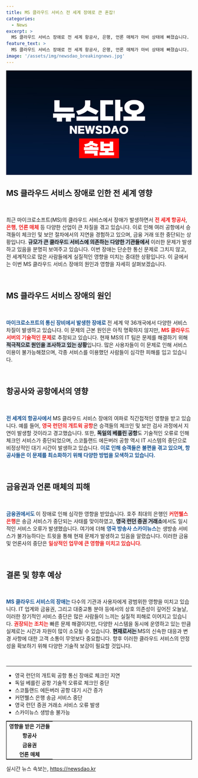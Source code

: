 ```yaml
---
title: MS 클라우드 서비스 전 세계 장애로 큰 혼잡!
categories:
  - News
excerpt: >
  MS 클라우드 서비스 장애로 전 세계 항공사, 은행, 언론 매체가 마비 상태에 빠졌습니다. 런던 개트윅 공항부터 인천국제공항까지 각지에서 체크인 지연과 시스템 중단이 발생하며, 서비스 운영에 심각한 차질을 빚고 있습니다.
feature_text: >
  MS 클라우드 서비스 장애로 전 세계 항공사, 은행, 언론 매체가 마비 상태에 빠졌습니다. 런던 개트윅 공항부터 인천국제공항까지 각지에서 체크인 지연과 시스템 중단이 발생하며, 서비스 운영에 심각한 차질을 빚고 있습니다.
image: '/assets/img/newsdao_breakingnews.jpg'
---
```


<p><img src="/assets/img/newsdao_breakingnews.jpg" alt="cryptoinkorea 속보" /></p>

<h2 data-ke-size="size26">MS 클라우드 서비스 장애로 인한 전 세계 영향</h2>

<p data-ke-size="size16">&nbsp;</p>

<p data-ke-size="size16">최근 마이크로소프트(MS)의 클라우드 서비스에서 장애가 발생하면서 <b><span style="color: #ee2323;">전 세계 항공사</span></b>, <b><span style="color: #ee2323;">은행</span></b>, <b><span style="color: #ee2323;">언론 매체</span></b> 등 다양한 산업이 큰 차질을 겪고 있습니다. 이로 인해 여러 공항에서 승객들이 체크인 및 보안 절차에서의 지연을 경험하고 있으며, 금융 거래 또한 중단되는 상황입니다. <b><span style="background-color: #21538527;">규모가 큰 클라우드 서비스에 의존하는 다양한 기관들에서</span></b> 이러한 문제가 발생하고 있음을 분명히 보여주고 있습니다. 이번 장애는 단순한 통신 문제로 그치지 않고, 전 세계적으로 많은 사람들에게 실질적인 영향을 미치는 중대한 상황입니다. 이 글에서는 이번 MS 클라우드 서비스 장애의 원인과 영향을 자세히 살펴보겠습니다.</p>

<p data-ke-size="size16">&nbsp;</p>

<h2 data-ke-size="size26">MS 클라우드 서비스 장애의 원인</h2>

<p data-ke-size="size16">&nbsp;</p>

<p data-ke-size="size16"><b><span style="color: #1a5490;">마이크로소프트의 통신 장비에서 발생한 장애로 </span></b>전 세계 약 36개국에서 다양한 서비스 차질이 발생하고 있습니다. 이 문제의 근본 원인은 아직 명확하지 않지만, <b><span style="color: #ee2323;">MS 클라우드 서버의 기술적인 문제</span></b>로 추정되고 있습니다. 현재 MS의 IT 팀은 문제를 해결하기 위해 <b><span style="background-color: #21538527;">적극적으로 원인을 조사하고 있는 상황</span></b>입니다. 많은 사용자들이 이 문제로 인해 서비스 이용이 불가능해졌으며, 각종 서비스를 이용했던 사람들이 심각한 피해를 입고 있습니다.</p>

<p data-ke-size="size16">&nbsp;</p>

<h2 data-ke-size="size26">항공사와 공항에서의 영향</h2>

<p data-ke-size="size16">&nbsp;</p>

<p data-ke-size="size16"><b><span style="color: #1a5490;">전 세계의 항공사에서</span></b> MS 클라우드 서비스 장애의 여파로 직간접적인 영향을 받고 있습니다. 예를 들어, <b><span style="color: #ee2323;">영국 런던의 개트윅 공항</span></b>은 승객들의 체크인 및 보안 검사 과정에서 지연이 발생할 것이라고 경고했습니다. 또한, <b><span style="background-color: #21538527;">독일의 베를린 공항</span></b>도 기술적인 오류로 인해 체크인 서비스가 중단되었으며, 스코틀랜드 에든버러 공항 역시 IT 시스템의 중단으로 비정상적인 대기 시간이 발생하고 있습니다. <b><span style="color: #1a5490;">이로 인해 승객들은 불편을 겪고 있으며, 항공사들은 이 문제를 최소화하기 위해 다양한 방법을 모색하고 있습니다.</span></b></p>

<p data-ke-size="size16">&nbsp;</p>

<h2 data-ke-size="size26">금융권과 언론 매체의 피해</h2>

<p data-ke-size="size16">&nbsp;</p>

<p data-ke-size="size16"><b><span style="color: #1a5490;">금융권에서도 </span></b>이 장애로 인해 심각한 영향을 받았습니다. 호주 최대의 은행인 <b><span style="color: #ee2323;">커먼웰스 은행</span></b>은 송금 서비스가 중단되는 사태를 맞이하였고, <b><span style="background-color: #21538527;">영국 런던 증권 거래소</span></b>에서도 일시적인 서비스 오류가 발생했습니다. 여기에 더해 <b><span style="color: #1a5490;">영국 방송사 스카이뉴스</span></b>는 생방송 서비스가 불가능하다는 트윗을 통해 현재 문제가 발생하고 있음을 알렸습니다. 이러한 금융 및 언론사의 중단은 <b><span style="color: #ee2323;">일상적인 업무에 큰 영향을 미치고 있습니다</span></b>.</p>

<p data-ke-size="size16">&nbsp;</p>

<h2 data-ke-size="size26">결론 및 향후 예상</h2>

<p data-ke-size="size16">&nbsp;</p>

<p data-ke-size="size16"><b><span style="color: #1a5490;">MS 클라우드 서비스의 장애는 </span></b>다수의 기관과 사용자에게 광범위한 영향을 미치고 있습니다. IT 업계와 금융권, 그리고 대중교통 분야 등에서의 상호 의존성이 깊어진 오늘날, 이러한 장기적인 서비스 중단은 많은 사람들이 느끼는 실질적 피해로 이어지고 있습니다. <b><span style="color: #ee2323;">권장되는 조치는</span></b> 빠른 문제 해결이지만, 다양한 시스템을 동시에 운영하고 있는 만큼 실제로는 시간과 자원이 많이 소모될 수 있습니다. <b><span style="background-color: #21538527;">현재로서는 </span></b>MS의 신속한 대응과 변경 사항에 대한 고객 소통이 무엇보다 중요합니다. 향후 이러한 클라우드 서비스의 안정성을 확보하기 위해 다양한 기술적 보강이 필요할 것입니다.</p>

<p data-ke-size="size16">&nbsp;</p>

<hr>

<ul>
    <li>영국 런던의 개트윅 공항 통신 장애로 체크인 지연</li>
    <li>독일 베를린 공항 기술적 오류로 체크인 중단</li>
    <li>스코틀랜드 에든버러 공항 대기 시간 증가</li>
    <li>커먼웰스 은행 송금 서비스 중단</li>
    <li>영국 런던 증권 거래소 서비스 오류 발생</li>
    <li>스카이뉴스 생방송 불가능</li>
</ul>

<table style="width: 100%; border: 1px solid #000;">
    <tr>
        <td style="text-align: center; height: 17px;"><b>영향을 받은 기관들</b></td>
    </tr>
    <tr>
        <td style="text-align: center; height: 17px;"><b>항공사</b></td>
    </tr>
    <tr>
        <td style="text-align: center; height: 17px;"><b>금융권</b></td>
    </tr>
    <tr>
        <td style="text-align: center; height: 17px;"><b>언론 매체</b></td>
    </tr>
</table>
실시간 뉴스 속보는, <a href="https://newsdao.kr" rel="dofollow">https://newsdao.kr</a>


